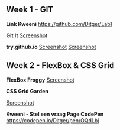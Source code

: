 ## Week 1 - GIT ##

**Link Kweeni** 
https://github.com/Ditger/Lab1

**Git It**
[Screenshot](https://imgur.com/NTj7aYI)

**try.github.io**
[Screenshot](https://imgur.com/BuF0aG4)
[Screenshot](https://imgur.com/0zU5ksQ)


## Week 2 - FlexBox & CSS Grid ##

**FlexBox Froggy**
[Screenshot](https://imgur.com/ss51h4c)

**CSS Grid Garden**

[Screenshot](https://imgur.com/k2wjqBw)


**Kweeni - Stel een vraag Page CodePen**
https://codepen.io/Ditger/pen/OQdLbj
